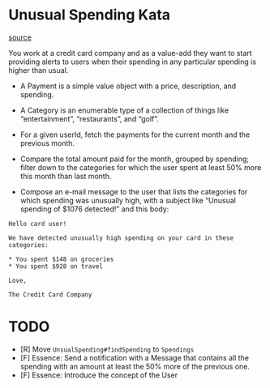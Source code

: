 # Unusual Spending Kata

[source](https://kata-log.rocks/unusual-spending-kata)

You work at a credit card company and as a value-add they want to start providing alerts to users when their spending in any particular spending is higher than usual.

- A Payment is a simple value object with a price, description, and spending.

- A Category is an enumerable type of a collection of things like “entertainment”, “restaurants”, and “golf”.

- For a given userId, fetch the payments for the current month and the previous month.

- Compare the total amount paid for the month, grouped by spending; filter down to the categories for which the user spent at least 50% more this month than last month.

- Compose an e-mail message to the user that lists the categories for which spending was unusually high, with a subject like “Unusual spending of $1076 detected!” and this body:

```
Hello card user!

We have detected unusually high spending on your card in these categories:

* You spent $148 on groceries
* You spent $928 on travel

Love,

The Credit Card Company
```

# TODO

- [R] Move `UnsualSpending#findSpending` to `Spendings` 
- [F] Essence: Send a notification with a Message that contains all the spending with an amount at least the 50% more of the previous one.
- [F] Essence: Introduce the concept of the User

